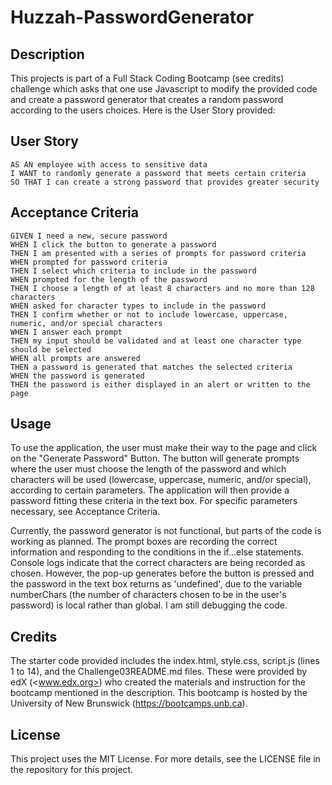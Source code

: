 # Huzzah-PasswordGenerator

## Description

This projects is part of a Full Stack Coding Bootcamp (see credits) challenge which asks that one use Javascript to modify the provided code and create a password generator that creates a random password according to the users choices. Here is the User Story provided:

## User Story

```text
AS AN employee with access to sensitive data
I WANT to randomly generate a password that meets certain criteria
SO THAT I can create a strong password that provides greater security
```

## Acceptance Criteria

```text
GIVEN I need a new, secure password
WHEN I click the button to generate a password
THEN I am presented with a series of prompts for password criteria
WHEN prompted for password criteria
THEN I select which criteria to include in the password
WHEN prompted for the length of the password
THEN I choose a length of at least 8 characters and no more than 128 characters
WHEN asked for character types to include in the password
THEN I confirm whether or not to include lowercase, uppercase, numeric, and/or special characters
WHEN I answer each prompt
THEN my input should be validated and at least one character type should be selected
WHEN all prompts are answered
THEN a password is generated that matches the selected criteria
WHEN the password is generated
THEN the password is either displayed in an alert or written to the page
```

## Usage

To use the application, the user must make their way to the page and click on the "Generate Password" Button. The button will generate prompts where the user must choose the length of the password and which characters will be used (lowercase, uppercase, numeric, and/or special), according to certain parameters. The application will then provide a password fitting these criteria in the text box.
For specific parameters necessary, see Acceptance Criteria.

Currently, the password generator is not functional, but parts of the code is working as planned. The prompt boxes are recording the correct information and responding to the conditions in the if...else statements. Console logs indicate that the correct characters are being recorded as chosen. However, the pop-up generates before the button is pressed and the password in the text box returns as 'undefined', due to the variable numberChars (the number of characters chosen to be in the user's password) is local rather than global. I am still debugging the code.

## Credits

The starter code provided includes the index.html, style.css, script.js (lines 1 to 14), and the Challenge03README.md files. These were provided by edX (<www.edx.org>) who created the materials and instruction for the bootcamp mentioned in the description. This bootcamp is hosted by the University of New Brunswick (<https://bootcamps.unb.ca>).

## License

This project uses the MIT License. For more details, see the LICENSE file in the repository for this project.
